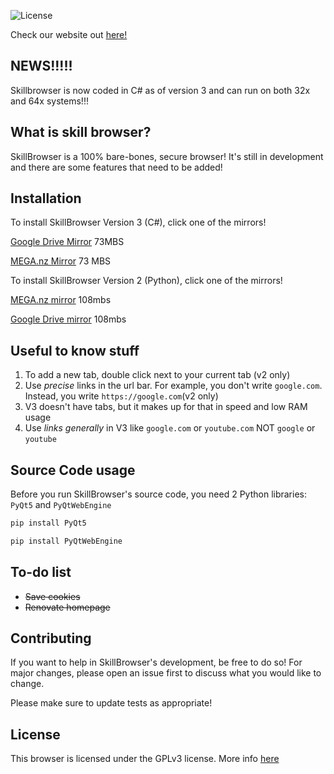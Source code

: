 ![License](https://img.shields.io/github/license/JohnSkill/SkillBrowser)

Check our website out [here!](https://johnskillanimation.wixsite.com/skillbrowser)

## NEWS!!!!!

Skillbrowser is now coded in C# as of version 3 and can run on both 32x and 64x systems!!!

## What is skill browser?

SkillBrowser is a 100% bare-bones, secure browser! It's still in development and there are some features that need to be added!

## Installation

To install SkillBrowser Version 3 (C#), click one of the mirrors!

[Google Drive Mirror](https://drive.google.com/file/d/10awR26s5NW9GhJDiyF-Cb7k0wzeMJAHr/view?usp=sharing) 73MBS

[MEGA.nz Mirror](https://mega.nz/file/VdwA2SDa#MzvE1gTeveaWZYOq_LzTj5FbfJJLCjRS3Ghyh1p2_8Q) 73 MBS

To install SkillBrowser Version 2 (Python), click one of the mirrors! 

[MEGA.nz mirror](https://mega.nz/file/0FJ3nSYR#4U0ZZmET-bC07qSIUYjCJR-FnVKJnNY8hbL-D-Mukd4) 108mbs

[Google Drive mirror](https://drive.google.com/file/d/1vmWYqs-A5nBgVj__BEaF-Np4_W6Kl2Du/view?usp=sharing) 108mbs


## Useful to know stuff

1) To add a new tab, double click next to your current tab (v2 only)
2) Use _precise_ links in the url bar. For example, you don't write `google.com`. Instead, you write `https://google.com`(v2 only)
3) V3 doesn't have tabs, but it makes up for that in speed and low RAM usage
4) Use _links generally_ in V3 like `google.com` or `youtube.com` NOT `google` or `youtube`

## Source Code usage

Before you run SkillBrowser's source code, you need 2 Python libraries: `PyQt5` and `PyQtWebEngine`

```python
pip install PyQt5
```
```python
pip install PyQtWebEngine
```
## To-do list
- ~~Save cookies~~
- ~~Renovate homepage~~

## Contributing
If you want to help in SkillBrowser's development, be free to do so! For major changes, please open an issue first to discuss what you would like to change.

Please make sure to update tests as appropriate!

## License
This browser is licensed under the GPLv3 license. More info [here](https://github.com/JohnSkill/SkillBrowser/blob/main/LICENSE)
